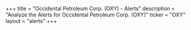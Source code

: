 +++
title = "Occidental Petroleum Corp. (OXY) - Alerts"
description = "Analyze the Alerts for Occidental Petroleum Corp. (OXY)"
ticker = "OXY"
layout = "alerts"
+++

